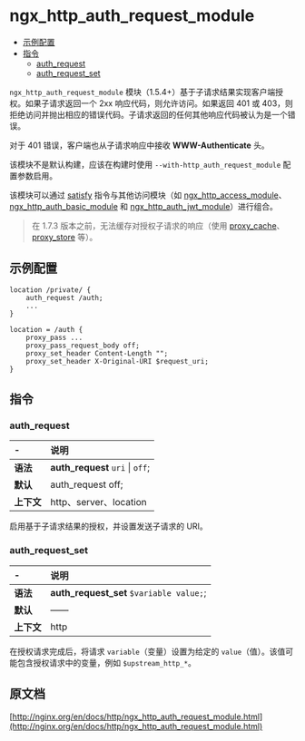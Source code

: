 # ngx_http_auth_request_module

- [示例配置](#example_configuration)
- [指令](#directives)
    - [auth_request](#auth_request)
    - [auth_request_set](#auth_request_set)

`ngx_http_auth_request_module` 模块（1.5.4+）基于子请求结果实现客户端授权。如果子请求返回一个 2xx 响应代码，则允许访问。如果返回 401 或 403，则拒绝访问并抛出相应的错误代码。子请求返回的任何其他响应代码被认为是一个错误。

对于 401 错误，客户端也从子请求响应中接收 **WWW-Authenticate** 头。

该模块不是默认构建，应该在构建时使用 `--with-http_auth_request_module` 配置参数启用。

该模块可以通过 [satisfy](ngx_http_core_module.md#satisfy) 指令与其他访问模块（如 [ngx_http_access_module](ngx_http_access_module.md)、[ngx_http_auth_basic_module](ngx_http_auth_basic_module.md) 和 [ngx_http_auth_jwt_module](ngx_http_auth_jwt_module.md)）进行组合。

> 在 1.7.3 版本之前，无法缓存对授权子请求的响应（使用 [proxy_cache](ngx_http_proxy_module.html#proxy_cache)、[proxy_store](ngx_http_proxy_module.html#proxy_store) 等）。

<a id="example_configuration"></a>

## 示例配置
```nginx
location /private/ {
    auth_request /auth;
    ...
}

location = /auth {
    proxy_pass ...
    proxy_pass_request_body off;
    proxy_set_header Content-Length "";
    proxy_set_header X-Original-URI $request_uri;
}
```

<a id="directives"></a>

## 指令

### auth_request

|\-|说明|
|:------|:------|
|**语法**|**auth_request** `uri` &#124; `off`;|
|**默认**|auth_request off;|
|**上下文**|http、server、location|

启用基于子请求结果的授权，并设置发送子请求的 URI。

### auth_request_set

|\-|说明|
|:------|:------|
|**语法**|**auth_request_set** `$variable value;`;|
|**默认**|——|
|**上下文**|http|

在授权请求完成后，将请求 `variable`（变量）设置为给定的 `value`（值）。该值可能包含授权请求中的变量，例如 `$upstream_http_*`。

## 原文档
[http://nginx.org/en/docs/http/ngx_http_auth_request_module.html](http://nginx.org/en/docs/http/ngx_http_auth_request_module.html)
